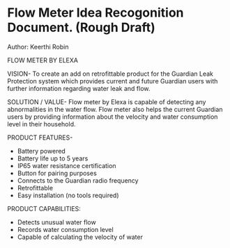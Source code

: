 <!-- TITLE: Flow Meter -->
<!-- SUBTITLE: A quick summary of Flow Meter -->

# Flow Meter Idea Recogonition Document. (Rough Draft) 
Author: Keerthi Robin

FLOW METER BY ELEXA


VISION-
To create an add on retrofittable product for the Guardian Leak Protection system which provides current and future Guardian users with further information regarding water leak and flow. 

SOLUTION / VALUE-
Flow meter by Elexa is capable of detecting any abnormalities in the water flow. Flow meter also helps the current Guardian users by providing information about the velocity and water consumption level in their household.

PRODUCT FEATURES-
* Battery powered
* Battery life up to 5 years
* IP65 water resistance certification
* Button for pairing purposes
* Connects to the Guardian radio frequency
* Retrofittable
* Easy installation (no tools required)

PRODUCT CAPABILITIES:
* Detects unusual water flow 
* Records water consumption level
* Capable of calculating the velocity of water
